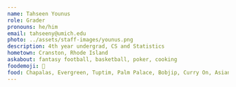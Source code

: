 ```yaml
---
name: Tahseen Younus
role: Grader
pronouns: he/him
email: tahseeny@umich.edu
photo: ../assets/staff-images/younus.png
description: 4th year undergrad, CS and Statistics
hometown: Cranston, Rhode Island
askabout: fantasy football, basketball, poker, cooking
foodemoji: 🍕
food: Chapalas, Evergreen, Tuptim, Palm Palace, Bobjip, Curry On, Asian Legends
---
```


